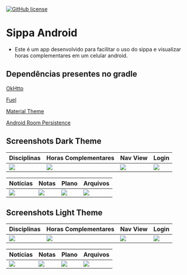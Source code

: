 [![GitHub license](https://img.shields.io/badge/license-Apache%20License%202.0-blue.svg?style=flat)](https://www.apache.org/licenses/LICENSE-2.0)
# Sippa Android
  - Este é um app desenvolvido para facilitar o uso do sippa e visualizar horas complementares em um celular android.

## Dependências presentes no gradle
[OkHttp](https://square.github.io/okhttp/)

[Fuel](https://fuel.gitbook.io) 

[Material Theme](https://material.io) 

[Android Room Persistence](https://developer.android.com/topic/libraries/architecture/room)

## Screenshots Dark Theme
| Disciplinas | Horas Complementares | Nav View | Login |
|---|---|---|---|
|![](https://user-images.githubusercontent.com/7853887/59478646-71c7ba80-8e30-11e9-94fb-c06b073ea7f9.png)|![](https://user-images.githubusercontent.com/7853887/59478656-72605100-8e30-11e9-9a35-74d3761cf49e.png)|![](https://user-images.githubusercontent.com/7853887/59478655-72605100-8e30-11e9-9cae-41c95deb56ea.png)|![](https://user-images.githubusercontent.com/7853887/59478645-712f2400-8e30-11e9-807d-055bb2990ff8.png)|


| Notícias | Notas | Plano | Arquivos |
|---|---|---|---|
|![](https://user-images.githubusercontent.com/7853887/59478648-71c7ba80-8e30-11e9-804b-f5d1c8f06703.png)|![](https://user-images.githubusercontent.com/7853887/59478650-71c7ba80-8e30-11e9-8cb3-0e0e3e4faece.png)|![](https://user-images.githubusercontent.com/7853887/59478652-71c7ba80-8e30-11e9-913e-26ae2d6d22ce.png)|![](https://user-images.githubusercontent.com/7853887/59478653-71c7ba80-8e30-11e9-9579-c12a2043dd2b.png)|


## Screenshots Light Theme
| Disciplinas | Horas Complementares | Nav View | Login |
|---|---|---|---|
|![](https://user-images.githubusercontent.com/7853887/59478822-2530af00-8e31-11e9-80a1-a8e75876e13f.png)|![](https://user-images.githubusercontent.com/7853887/59478831-2661dc00-8e31-11e9-8d75-70979903d21b.png)|![](https://user-images.githubusercontent.com/7853887/59478823-2530af00-8e31-11e9-8855-8fe832d499e2.png)|![](https://user-images.githubusercontent.com/7853887/59479056-f1a25480-8e31-11e9-9124-791a17b118a6.png)|


| Notícias | Notas | Plano | Arquivos |
|---|---|---|---|
|![](https://user-images.githubusercontent.com/7853887/59478826-25c94580-8e31-11e9-9943-4d9f8f41dd04.png)|![](https://user-images.githubusercontent.com/7853887/59478827-25c94580-8e31-11e9-8c9b-05635673ba1e.png)|![](https://user-images.githubusercontent.com/7853887/59478828-25c94580-8e31-11e9-8ce8-b31ad0e66f25.png)|![](https://user-images.githubusercontent.com/7853887/59478829-25c94580-8e31-11e9-8e31-0a318a031ebf.png)|
